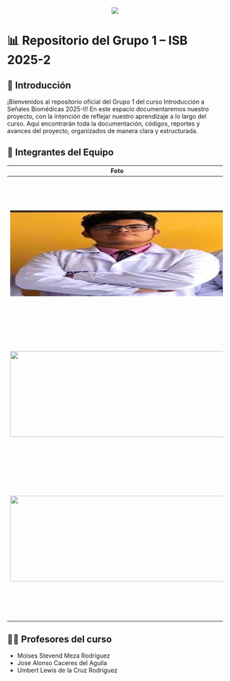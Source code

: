 <div align="center">
  <img src="Laboratorios/Laboratorio 1 - Temática del proyecto/images/ezgif.com-resize.gif" width="700"/>
</div>

# 📊 Repositorio del Grupo 1 – ISB 2025-2
## 📝 Introducción
¡Bienvenidos al repositorio oficial del Grupo 1 del curso Introducción a Señales Biomédicas 2025-II!
En este espacio documentaremos nuestro proyecto, con la intención de reflejar nuestro aprendizaje a lo largo del curso. Aquí encontrarán toda la documentación, códigos, reportes y avances del proyecto, organizados de manera clara y estructurada.
## 👥 Integrantes del Equipo
| Foto |       Presentación          |
|-------------|-------------|  
| <div align="center"><img src="Proyecto/images/6a396912-2d04-476d-a85e-2c5d850f908b.jpeg" width="500" height = "200"/></div> |<strong>Dhiago Gustavo Llanos Florian</strong><br><a href="mailto:dhiago.llanos@upch.pe" style="text-decoration: underline; color: #0366d6;">dhiago.llanos@upch.pe</a><br>“No necesito un nombre; puedo ser feliz sin él. Al fin y al cabo, no soy más que otro ingeniero biomédico anónimo. El muchacho innovador se encuentra cerca del egreso, y aunque al fin había encontrado un nombre, ya no quedaba nadie que pudiera oírlo y llamarlo. Aun así, Dhiago Llanos era un nombre demasiado hermoso para perderse en el silencio.”.|  
| <div align="center"><img src="https://github.com/Adriana-28/Repositorio_grupo_13/blob/main/Im%C3%A1genes/WhatsApp%20Image%202023-09-21%20at%2022.54.08.jpeg?raw=true" width="500" height = "200"/></div>  | <strong>Salet Carelis Garcia Reyes</strong><br><a href="mailto:salet.garcia@upch.pe" style="text-decoration: underline; color: #0366d6;">salet.garcia@upch.pe</a><br>¡Hola! Soy Salet Garcia, estudiante de Ingeniería Biomédica. Espero poder aprender más acerca de la obtención y uso de las señales biomédicas, así como su correcta interpretación. Asimismo, busco conocer su aplicación en la industria de dispositivos médicos e inteligencia artificial. |
| <div align="center"><img src="https://github.com/Adriana-28/Repositorio_grupo_13/blob/main/Im%C3%A1genes/WhatsApp%20Image%202023-09-21%20at%2022.51.50.jpeg?raw=true" width="500" height = "200"/></div>  | <strong>Rafael Alonso Panez Cuizano</strong><br><a href="mailto:rafael.panez@upch.pe" style="text-decoration: underline; color: #0366d6;">rafael.panez@upch.pe</a><br>Soy Rafael Panez, estudiante de la carrera Ingeniería Biomédica. En este curso espero profundizar en el estudio de las señales biomédicas, aprendiendo técnicas de adquisición, filtrado, análisis y procesamiento de señales, y adquirir conocimientos prácticos que puedan aplicarse en el diseño y desarrollo de soluciones tecnológicas en salud |  
## 👨‍🏫 Profesores del curso
- Moises Stevend Meza Rodriguez
- Jose Alonso Caceres del Aguila
- Umbert Lewis de la Cruz Rodriguez
